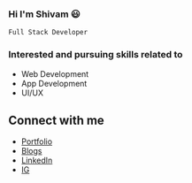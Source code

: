 ### Hi I'm Shivam :smiley:
`Full Stack Developer`

### Interested and pursuing skills related to
  - Web Development
  - App Development
  - UI/UX

## Connect with me
 - [Portfolio](https://shivamk.netlify.app/)
 - [Blogs](https://dev.to/smileyshivam)
 - [LinkedIn](https://www.linkedin.com/in/shivam-kumar-1312771b5/)
 - [IG](https://www.instagram.com/_toxic_smiley/)
